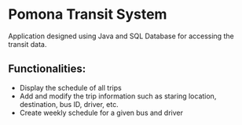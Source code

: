 # Pomona Transit System
Application designed using Java and SQL Database for accessing the transit data.
## Functionalities:
* Display the schedule of all trips
* Add and modify the trip information such as staring location, destination, bus ID, driver, etc.
* Create weekly schedule for a given bus and driver

